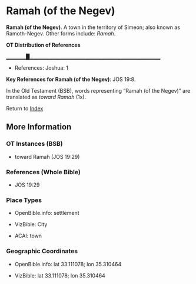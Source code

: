 # Ramah (of the Negev)
**Ramah (of the Negev)**. 
A town in the territory of Simeon; also known as Ramoth-Negev. 
Other forms include: 
*Ramah*. 


**OT Distribution of References**

▁▁▁▁▁█▁▁▁▁▁▁▁▁▁▁▁▁▁▁▁▁▁▁▁▁▁▁▁▁▁▁▁▁▁▁▁▁▁
* References: Joshua: 1



**Key References for Ramah (of the Negev)**: 
JOS 19:8. 


In the Old Testament (BSB), words representing “Ramah (of the Negev)” are translated as 
*toward Ramah* (1x). 




Return to [Index](00-Index.md)

## More Information

### OT Instances (BSB)

* toward Ramah (JOS 19:29)



### References (Whole Bible)

* JOS 19:29


### Place Types

* OpenBible.info: settlement

* VizBible: City

* ACAI: town



### Geographic Coordinates

* OpenBible.info: lat 33.111078; lon 35.310464

* VizBible: lat 33.111078; lon 35.310464




